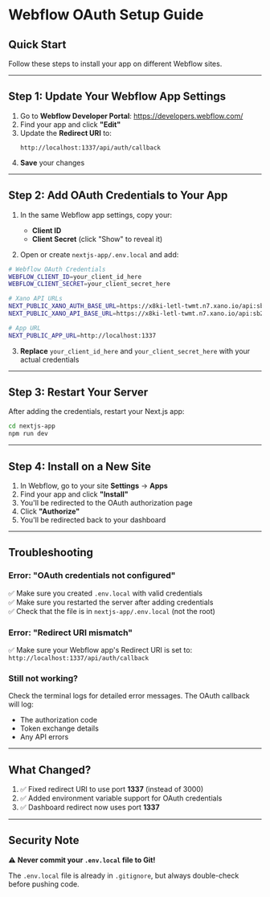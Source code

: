 # Webflow OAuth Setup Guide

## Quick Start

Follow these steps to install your app on different Webflow sites.

---

## Step 1: Update Your Webflow App Settings

1. Go to **Webflow Developer Portal**: https://developers.webflow.com/
2. Find your app and click **"Edit"**
3. Update the **Redirect URI** to:
   ```
   http://localhost:1337/api/auth/callback
   ```
4. **Save** your changes

---

## Step 2: Add OAuth Credentials to Your App

1. In the same Webflow app settings, copy your:
   - **Client ID**
   - **Client Secret** (click "Show" to reveal it)

2. Open or create `nextjs-app/.env.local` and add:

```bash
# Webflow OAuth Credentials
WEBFLOW_CLIENT_ID=your_client_id_here
WEBFLOW_CLIENT_SECRET=your_client_secret_here

# Xano API URLs
NEXT_PUBLIC_XANO_AUTH_BASE_URL=https://x8ki-letl-twmt.n7.xano.io/api:sb2RCLwj
NEXT_PUBLIC_XANO_API_BASE_URL=https://x8ki-letl-twmt.n7.xano.io/api:sb2RCLwj

# App URL
NEXT_PUBLIC_APP_URL=http://localhost:1337
```

3. **Replace** `your_client_id_here` and `your_client_secret_here` with your actual credentials

---

## Step 3: Restart Your Server

After adding the credentials, restart your Next.js app:

```bash
cd nextjs-app
npm run dev
```

---

## Step 4: Install on a New Site

1. In Webflow, go to your site **Settings** → **Apps**
2. Find your app and click **"Install"**
3. You'll be redirected to the OAuth authorization page
4. Click **"Authorize"**
5. You'll be redirected back to your dashboard

---

## Troubleshooting

### Error: "OAuth credentials not configured"

✅ Make sure you created `.env.local` with valid credentials  
✅ Make sure you restarted the server after adding credentials  
✅ Check that the file is in `nextjs-app/.env.local` (not the root)

### Error: "Redirect URI mismatch"

✅ Make sure your Webflow app's Redirect URI is set to:  
   `http://localhost:1337/api/auth/callback`

### Still not working?

Check the terminal logs for detailed error messages. The OAuth callback will log:
- The authorization code
- Token exchange details
- Any API errors

---

## What Changed?

1. ✅ Fixed redirect URI to use port **1337** (instead of 3000)
2. ✅ Added environment variable support for OAuth credentials
3. ✅ Dashboard redirect now uses port **1337**

---

## Security Note

⚠️ **Never commit your `.env.local` file to Git!**

The `.env.local` file is already in `.gitignore`, but always double-check before pushing code.








